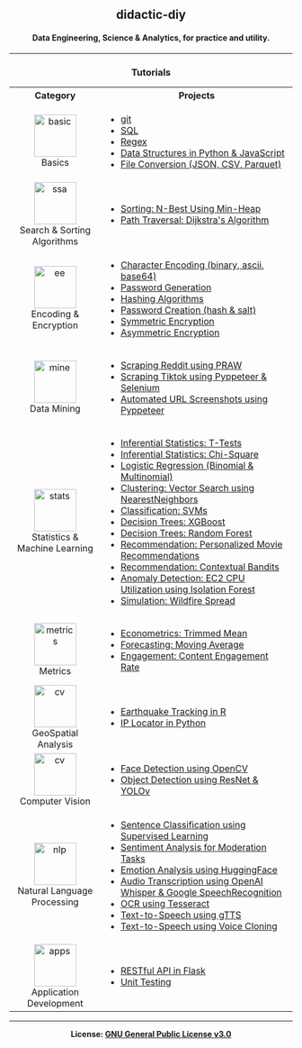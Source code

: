 <h2 align='center'>didactic-diy</h2>
<h4 align='center'>Data Engineering, Science & Analytics, for practice and utility.</h4>

---

<h3 align='center'>Tutorials</h3>

<table align='center'>
  <tr><th>Category</th><th>Projects</th></tr>
  <tr>
    <td align='center'><img src='https://cdn0.iconfinder.com/data/icons/toys-and-games-1/512/Toys_Games_Puzzle_pieces-1024.png' alt='basic' width="75px;" height="75px; style="max-width:100%"><br>Basics</td>
    <td><ul>
      <li><a href='https://github.com/kariemoorman/didactic-diy/tree/main/tutorials/git' target='_blank'>git</a></li>
      <li><a href='https://github.com/kariemoorman/didactic-diy/tree/main/tutorials/sql' target='_blank'>SQL</a></li>  
      <li><a href='https://github.com/kariemoorman/didactic-diy/blob/main/tutorials/regex/regex_extract.py' target='_blank'>Regex</a></li>
      <li><a href='https://github.com/kariemoorman/didactic-diy/tree/main/tutorials/data_structures' target='_blank'>Data Structures in Python & JavaScript</a></li>
      <li><a href='https://github.com/kariemoorman/didactic-diy/blob/main/tutorials/file_conversion/file_converter.py' target='_blank'>File Conversion (JSON, CSV, Parquet)</a></li>  
    </ul></td>
  </tr>
  <tr>
    <td align='center'><img src='https://cdn5.vectorstock.com/i/1000x1000/64/09/algorithm-coding-block-schemes-api-vector-26166409.jpg' alt='ssa' width="75px;" height="75px; style="max-width:100%"><br>Search & Sorting Algorithms</td>
    <td><ul>
      <li><a href='https://github.com/kariemoorman/didactic-diy/blob/main/tutorials/algorithms/sorting_algorithms/n_best.ipynb' target='_blank'>Sorting: N-Best Using Min-Heap</a></li>
      <li><a href='https://github.com/kariemoorman/didactic-diy/blob/main/tutorials/algorithms/dijkstras_algorithm_shortest_path.ipynb' target='_blank'>Path Traversal: Dijkstra's Algorithm</a></li>
    </ul></td> 
  </tr>
  <tr>
    <td align='center'><img src='https://cdn0.iconfinder.com/data/icons/web-hosting-technicons-vol-1/256/Data_Encryption-1024.png' alt='ee' width="75px;" height="75px; style="max-width:100%"><br>Encoding & Encryption</td>
    <td><ul>
      <li><a href='https://github.com/kariemoorman/didactic-diy/blob/main/tutorials/encoding_and_encryption/character_encoder.py' target='_blank'>Character Encoding (binary, ascii, base64)</a></li>
      <li><a href='https://github.com/kariemoorman/didactic-diy/blob/main/tutorials/encoding_and_encryption/password_generation.py' target='_blank'>Password Generation</a></li>
      <li><a href='https://github.com/kariemoorman/didactic-diy/blob/main/tutorials/encoding_and_encryption/hash_functions.py' target='_blank'>Hashing Algorithms</a></li>
      <li><a href='https://github.com/kariemoorman/didactic-diy/blob/main/tutorials/encoding_and_encryption/password_creation.py' target='_blank'>Password Creation (hash & salt)</a></li>
      <li><a href='https://github.com/kariemoorman/didactic-diy/blob/main/tutorials/encoding_and_encryption/symmetric_encryption.py' target='_blank'>Symmetric Encryption</a></li>
      <li><a href='https://github.com/kariemoorman/didactic-diy/blob/main/tutorials/encoding_and_encryption/symmetric_encryption.py' target='_blank'>Asymmetric Encryption</a></li>
    </ul></td> 
  </tr>
  <tr>
    <td align='center'><img src='https://cdn3.iconfinder.com/data/icons/fintech-color-pop-vol-1/64/data-mining-1024.png' alt='mine' width="75px;" height="75px; style="max-width:100%"><br>Data Mining</td>
    <td><ul>
      <li><a href='https://github.com/kariemoorman/didactic-diy/tree/main/reddit/__scripts/reddit_scraper' target='_blank'>Scraping Reddit using PRAW</a></li>
      <li><a href='https://github.com/kariemoorman/didactic-diy/tree/main/tiktok' target='_blank'>Scraping Tiktok using Pyppeteer & Selenium</a></li>
      <li><a href='https://github.com/kariemoorman/didactic-diy/blob/main/tutorials/data_mining/url_screenshot.py' target='_blank'>Automated URL Screenshots using Pyppeteer</a></li>
    </ul></td> 
  </tr>
  <tr>
    <td align='center'><img src='https://cdn-icons-png.flaticon.com/512/8637/8637101.png' alt='stats' width="75px;" height="75px; style="max-width:100%"><br>Statistics & Machine Learning</td>
    <td><ul>
      <li><a href='https://github.com/kariemoorman/didactic-diy/blob/main/tutorials/statistics/t_test.ipynb' target='_blank'>Inferential Statistics: T-Tests</a></li>
      <li><a href='https://github.com/kariemoorman/didactic-diy/blob/main/tutorials/statistics/chi_squared.ipynb' target='_blank'>Inferential Statistics: Chi-Square</a></li>
      <li><a href='https://github.com/kariemoorman/didactic-diy/blob/main/tutorials/predictive_modeling/logistic_regression.ipynb' target='_blank'>Logistic Regression (Binomial & Multinomial)</a></li>
      <li><a href='https://github.com/kariemoorman/didactic-diy/blob/main/tutorials/clustering/Vector_Search.ipynb' target='_blank'>Clustering: Vector Search using NearestNeighbors</a></li>
      <li><a href='https://github.com/kariemoorman/didactic-diy/blob/main/tutorials/classification/SVM_classification.ipynb' target='_blank'>Classification: SVMs</a></li>
      <li><a href='https://github.com/kariemoorman/didactic-diy/blob/main/tutorials/decision_trees/xgboost.ipynb' target='_blank'>Decision Trees: XGBoost</a></li>
      <li><a href='https://github.com/kariemoorman/didactic-diy/blob/main/tutorials/decision_trees/random_forest.ipynb' target='_blank'>Decision Trees: Random Forest</a></li>
      <li><a href='https://github.com/kariemoorman/didactic-diy/blob/main/tutorials/recommendation/movie_recommendation.ipynb' target='_blank'>Recommendation: Personalized Movie Recommendations</a></li>
      <li><a href='https://github.com/kariemoorman/didactic-diy/blob/main/tutorials/recommendation/Contextual_Bandit_Models.ipynb' target='_blank'>Recommendation: Contextual Bandits</a></li>
      <li><a href='https://github.com/kariemoorman/didactic-diy/blob/main/tutorials/anomaly_detection/unsupervised_anomaly_detection.ipynb' target='_blank'>Anomaly Detection: EC2 CPU Utilization using Isolation Forest</a></li>
      <li><a href='https://github.com/kariemoorman/didactic-diy/tree/main/tutorials/simulations' target='_blank'>Simulation: Wildfire Spread</a></li>
    </ul></td> 
  </tr>
  <tr>
    <td align='center'><img src='https://cdn.iconscout.com/icon/premium/png-256-thumb/metric-1-785942.png' alt='metrics' width="75px;" height="75px; style="max-width:100%"><br>Metrics</td>
    <td><ul>
      <li><a href='https://github.com/kariemoorman/didactic-diy/tree/main/tutorials/metrics/trimmed_mean' target='_blank'>Econometrics: Trimmed Mean</a></li>
      <li><a href='https://github.com/kariemoorman/didactic-diy/tree/main/tutorials/metrics/moving_avg' target='_blank'>Forecasting: Moving Average</a></li>
      <li><a href='https://github.com/kariemoorman/didactic-diy/blob/main/tutorials/metrics/content_engagement' target='_blank'>Engagement: Content Engagement Rate</a></li>
    </ul></td> 
  </tr>
  <tr>
    <td align='center'><img src='https://cdn2.iconfinder.com/data/icons/miscellaneous-49-color-shadow/128/geospatial_locations_gps_information_-512.png' alt='cv' width="75px;" height="75px; style="max-width:100%"><br>GeoSpatial Analysis</td>
    <td><ul>
      <li><a href='https://github.com/kariemoorman/didactic-diy/blob/main/tutorials/geoint/r/geospatial_analysis-earthquakes.md' target='_blank'>Earthquake Tracking in R</a></li>
      <li><a href='https://github.com/kariemoorman/didactic-diy/blob/main/tutorials/geoint/python/iplocator.py' target='_blank'>IP Locator in Python</a></li>
    </ul></td> 
  </tr>
  <tr>
    <td align='center'><img src='https://cdn4.iconfinder.com/data/icons/internet-of-things-35/200/computer-vision-512.png' alt='cv' width="75px;" height="75px; style="max-width:100%"><br>Computer Vision</td>
    <td><ul>
      <li><a href='https://github.com/kariemoorman/didactic-diy/blob/main/tutorials/vision/face_detection.py' target='_blank'>Face Detection using OpenCV</a></li>
      <li><a href='https://github.com/kariemoorman/didactic-diy/blob/main/tutorials/vision/object_detection.py' target='_blank'>Object Detection using ResNet & YOLOv</a></li>
    </ul></td> 
  </tr>
  <tr>
    <td align='center'><img src='https://cdn4.iconfinder.com/data/icons/artificial-intelligence-honey-vol-2/64/NATURAL_LANGUAGE_PROCESSING-512.png' alt='nlp' width="75px;" height="75px; style="max-width:100%"><br>Natural Language Processing</td>
    <td><ul>
      <li><a href='https://github.com/kariemoorman/didactic-diy/blob/main/tutorials/nlp/classification/supervised_sentence_classification.ipynb' target='_blank'>Sentence Classification using Supervised Learning</a></li>
      <li><a href='https://github.com/kariemoorman/didactic-diy/blob/main/tutorials/nlp/sentiment_analysis/comment_analysis.py' target='_blank'>Sentiment Analysis for Moderation Tasks</a></li>
      <li><a href='https://github.com/kariemoorman/didactic-diy/blob/main/tutorials/nlp/sentiment_analysis/emotion_analysis.py' target='_blank'>Emotion Analysis using HuggingFace</a></li>
      <li><a href='https://github.com/kariemoorman/didactic-diy/blob/main/tiktok/__scripts/tiktok_video_to_text.py' target='_blank'>Audio Transcription using OpenAI Whisper & Google SpeechRecognition</a></li>
      <li><a href='https://github.com/kariemoorman/didactic-diy/blob/main/tutorials/ocr/ocr_tesseract.ipynb' target='_blank'>OCR using Tesseract</a></li>
      <li><a href='https://github.com/kariemoorman/didactic-diy/blob/main/tutorials/nlp/tts/gtts.py' target='_blank'>Text-to-Speech using gTTS</a></li>
      <li><a href='https://github.com/kariemoorman/didactic-diy/blob/main/tutorials/nlp/tts/voice_clone.py' target='_blank'>Text-to-Speech using Voice Cloning</a></li>
    </ul></td> 
  </tr>
  <tr>
    <td align='center'><img src='https://p7.hiclipart.com/preview/142/419/654/web-development-computer-icons-software-development-technology-software.jpg' alt='apps' width="75px;" height="75px; style="max-width:100%"><br>Application Development</td>
    <td><ul>
      <li><a href='https://github.com/kariemoorman/didactic-diy/tree/main/tutorials/apis/restful_api/flask' target='_blank'>RESTful API in Flask</a></li>
      <li><a href='https://github.com/kariemoorman/didactic-diy/tree/main/tutorials/tests' target='_blank'>Unit Testing</a></li>
    </ul></td> 
  </tr>
</table>

---
<p align='center'><b>License: <a href='https://choosealicense.com/licenses/gpl-3.0/'>GNU General Public License v3.0</a></b></p>

